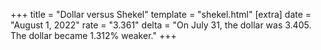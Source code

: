 +++
title = "Dollar versus Shekel"
template = "shekel.html"
[extra]
date = "August  1, 2022"
rate = "3.361"
delta = "On July 31, the dollar was 3.405. The dollar became 1.312% weaker."
+++
